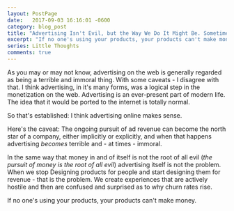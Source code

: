 ```yaml
---
layout: PostPage
date:   2017-09-03 16:16:01 -0600
category: blog_post
title: "Advertising Isn't Evil, but the Way We Do It Might Be. Sometimes."
excerpt: "If no one's using your products, your products can't make money."
series: Little Thoughts
comments: true
---
```


As you may or may not know, advertising on the web is generally regarded as being a terrible and immoral thing. With some caveats - I disagree with that. I think advertising, in it's many forms, was a logical step in the monetization on the web. Advertising is an ever-present part of modern life. The idea that it would be ported to the internet is totally normal.

So that's established: I think advertising online makes sense.

Here's the caveat: The ongoing pursuit of ad revenue can become the north star of a company, either implicitly or explicitly, and when that happens advertising _becomes_ terrible and - at times - immoral.

In the same way that money in and of itself is not the root of all evil (_the pursuit of money is the root of all evil_) advertising itself is not the problem. When we stop Designing products for people and start designing them for revenue - that is the problem. We create experiences that are actively hostile and then are confused and surprised as to why churn rates rise.

If no one's using your products, your products can't make money.
